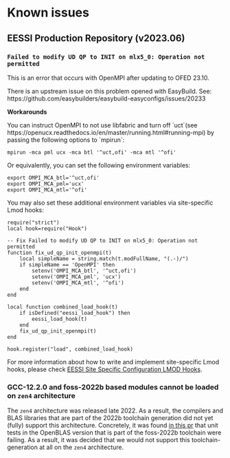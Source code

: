 # Known issues

## EESSI Production Repository (v2023.06)

### `Failed to modify UD QP to INIT on mlx5_0: Operation not permitted`

<p>This is an error that occurs with OpenMPI after updating to OFED 23.10.</p>

<p>There is an upstream issue on this problem opened with EasyBuild.
See: https://github.com/easybuilders/easybuild-easyconfigs/issues/20233</p>

<b>Workarounds</b>

<p>You can instruct OpenMPI to not use libfabric and turn off `uct`(see https://openucx.readthedocs.io/en/master/running.html#running-mpi) by passing the following options to `mpirun`:</p>

```
mpirun -mca pml ucx -mca btl '^uct,ofi' -mca mtl '^ofi'
```

Or equivalently, you can set the following environment variables:

```
export OMPI_MCA_btl='^uct,ofi'
export OMPI_MCA_pml='ucx'
export OMPI_MCA_mtl='^ofi'
```

You may also set these additional environment variables via site-specific Lmod hooks:
```
require("strict")
local hook=require("Hook")

-- Fix Failed to modify UD QP to INIT on mlx5_0: Operation not permitted
function fix_ud_qp_init_openmpi(t)
    local simpleName = string.match(t.modFullName, "(.-)/")
    if simpleName == 'OpenMPI' then
        setenv('OMPI_MCA_btl', '^uct,ofi')
        setenv('OMPI_MCA_pml', 'ucx')
        setenv('OMPI_MCA_mtl', '^ofi')
    end
end

local function combined_load_hook(t)
    if isDefined("eessi_load_hook") then
        eessi_load_hook(t)
    end
    fix_ud_qp_init_openmpi(t)
end

hook.register("load", combined_load_hook)
```
For more information about how to write and implement site-specific Lmod hooks, please check [EESSI Site Specific Configuration LMOD Hooks](../site_specific_config/lmod_hooks.md).

### GCC-12.2.0 and foss-2022b based modules cannot be loaded on `zen4` architecture

The `zen4` architecture was released late 2022. As a result, the compilers and BLAS libraries that are part of the 2022b toolchain generation did not yet (fully) support this architecture. Concretely, it was found [in this pr](https://github.com/EESSI/software-layer/pull/567) that unit tests in the OpenBLAS version that is part of the foss-2022b toolchain were failing. As a result, it was decided that we would not support this toolchain-generation at all on the `zen4` architecture.
